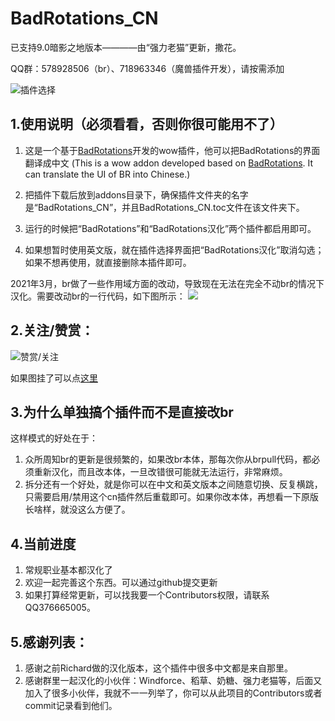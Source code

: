 # BadRotations_CN

已支持9.0暗影之地版本————由“强力老猫”更新，撒花。

QQ群：578928506（br）、718963346（魔兽插件开发），请按需添加

![插件选择](http://wowdata.top/static/img/br/eg.png)

## 1.使用说明（必须看看，否则你很可能用不了）

1. 这是一个基于[BadRotations](https://github.com/CuteOne/BadRotations)开发的wow插件，他可以把BadRotations的界面翻译成中文
(This is a wow addon developed based on [BadRotations](https://github.com/CuteOne/BadRotations). It can translate the UI of BR into Chinese.)

2. 把插件下载后放到addons目录下，确保插件文件夹的名字是“BadRotations_CN”，并且BadRotations_CN.toc文件在该文件夹下。
3. 运行的时候把“BadRotations”和“BadRotations汉化”两个插件都启用即可。
4. 如果想暂时使用英文版，就在插件选择界面把“BadRotations汉化”取消勾选；如果不想再使用，就直接删除本插件即可。

2021年3月，br做了一些作用域方面的改动，导致现在无法在完全不动br的情况下汉化。需要改动br的一行代码，如下图所示：
![](https://github.com/ybhuxiao/BadRotations_CN/blob/master/media/%E6%96%B0%E7%89%88br%E6%80%8E%E4%B9%88%E7%94%A8brcn%E6%8F%92%E4%BB%B6.png)


## 2.关注/赞赏：


![赞赏/关注](http://wowdata.top/static/img/my_info.png)

如果图挂了可以点[这里](http://wowdata.top/static/img/my_info.png)


## 3.为什么单独搞个插件而不是直接改br
这样模式的好处在于：
1. 众所周知br的更新是很频繁的，如果改br本体，那每次你从brpull代码，都必须重新汉化，而且改本体，一旦改错很可能就无法运行，非常麻烦。
2. 拆分还有一个好处，就是你可以在中文和英文版本之间随意切换、反复横跳，只需要启用/禁用这个cn插件然后重载即可。如果你改本体，再想看一下原版长啥样，就没这么方便了。

## 4.当前进度
1. 常规职业基本都汉化了
2. 欢迎一起完善这个东西。可以通过github提交更新
3. 如果打算经常更新，可以找我要一个Contributors权限，请联系QQ376665005。


## 5.感谢列表：

1. 感谢之前Richard做的汉化版本，这个插件中很多中文都是来自那里。
2. 感谢群里一起汉化的小伙伴：Windforce、稻草、奶糖、强力老猫等，后面又加入了很多小伙伴，我就不一一列举了，你可以从此项目的Contributors或者commit记录看到他们。


